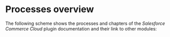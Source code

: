 # Processes overview

The following scheme shows the processes and chapters of the *Salesforce Commerce Cloud* plugin documentation and their link to other modules:

[comment]: <> (add scheme)
